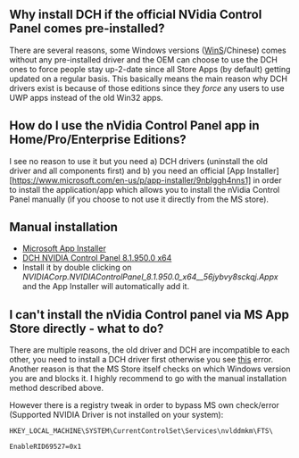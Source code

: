 ## Why install DCH if the official NVidia Control Panel comes pre-installed?

There are several reasons, some Windows versions ([WinS](https://en.wikipedia.org/wiki/Windows_10_editions)/Chinese) comes without any pre-installed driver and the OEM can choose to use the DCH ones to force people stay up-2-date since all Store Apps (by default) getting updated on a regular basis. This basically means the main reason why DCH drivers exist is because of those editions since they _force_ any users to use UWP apps instead of the old Win32 apps. 


## How do I use the nVidia Control Panel app in Home/Pro/Enterprise Editions?

I see no reason to use it but you need a) DCH drivers (uninstall the old driver and all components first) and b) you need an official [App Installer][https://www.microsoft.com/en-us/p/app-installer/9nblggh4nns1] in order to install the application/app which allows you to install the nVidia Control Panel manually (if you choose to not use it directly from the MS store). 

## Manual installation

* [Microsoft App Installer ](https://www.microsoft.com/store/productId/9nblggh4nns1)
* [DCH NVIDIA Control Panel 8.1.950.0 x64](https://mega.nz/#!wRFUBYZR!2H8Y5RsC1J776_gZr8JZMQOh0tLe4_I5448ZA-cPsac)
* Install it by double clicking on _NVIDIACorp.NVIDIAControlPanel_8.1.950.0_x64__56jybvy8sckqj.Appx_ and the App Installer will automatically add it. 

## I can't install the nVidia Control panel via MS App Store directly - what to do?

There are multiple reasons, the old driver and DCH are incompatible to each other, you need to install a DCH driver first otherwise you see [this](https://i.imgur.com/r2RI6fT.jpg) error. Another reason is that the MS Store itself checks on which Windows version you are and blocks it. I highly recommend to go with the manual installation method described above.

However there is a registry tweak in order to bypass MS own check/error (Supported NVIDIA Driver is not installed on your system):
```
HKEY_LOCAL_MACHINE\SYSTEM\CurrentControlSet\Services\nvlddmkm\FTS\

EnableRID69527=0x1
```
